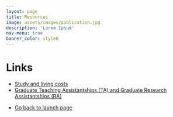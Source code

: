 ```yaml
---
layout: page
title: Resources
image: assets/images/publication.jpg
description: 'Lorem Ipsum'
nav-menu: true
banner_color: style6
---
```


# Links
<P>
    <ul>
        <li> 
            <a href="https://uwaterloo.ca/graduate-studies-postdoctoral-affairs/future-students/funding-graduate-school/study-and-living-costs"> Study and living costs </a>
        </li> 
        <li> 
            <a href="https://uwaterloo.ca/graduate-studies-postdoctoral-affairs/current-students/graduate-teaching-assistantships-ta-and-graduate-research">Graduate Teaching Assistantships (TA) and Graduate Research Assistantships (RA) </a> 
        </li>   
    </ul>
</p>
<ul class="actions">
    <li><a href="/#launch" class="button icon fa-arrow-left">Go back to launch page</a></li>
</ul>